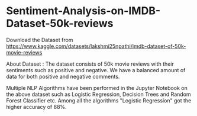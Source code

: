 # Sentiment-Analysis-on-IMDB-Dataset-50k-reviews
Download the Dataset from
https://www.kaggle.com/datasets/lakshmi25npathi/imdb-dataset-of-50k-movie-reviews

About Dataset : The dataset consists of 50k movie reviews with their sentiments such as positive and negative. We have a balanced amount of data for both positive and negative comments.

Multiple NLP Algorithms have been performed in the Jupyter Notebook on the above dataset such as Logistic Regression, Decision Trees and Random Forest Classifier etc. Among all the algorithms "Logistic Regression" got the higher accuracy of 88%.
